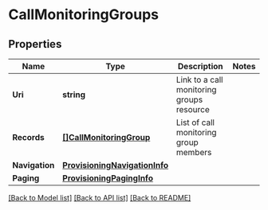 # CallMonitoringGroups

## Properties

Name | Type | Description | Notes
------------ | ------------- | ------------- | -------------
**Uri** | **string** | Link to a call monitoring groups resource | 
**Records** | [**[]CallMonitoringGroup**](CallMonitoringGroup.md) | List of call monitoring group members | 
**Navigation** | [**ProvisioningNavigationInfo**](ProvisioningNavigationInfo.md) |  | 
**Paging** | [**ProvisioningPagingInfo**](ProvisioningPagingInfo.md) |  | 

[[Back to Model list]](../README.md#documentation-for-models) [[Back to API list]](../README.md#documentation-for-api-endpoints) [[Back to README]](../README.md)


